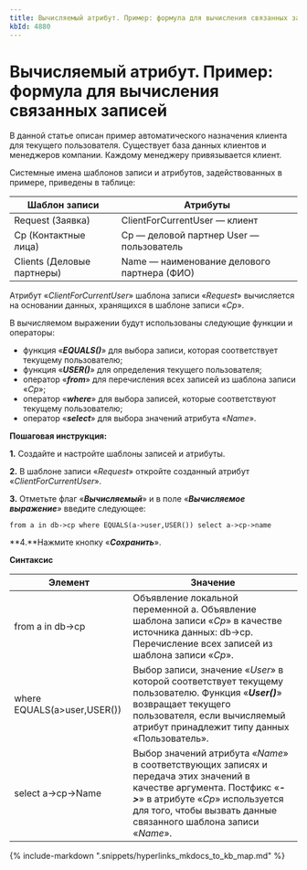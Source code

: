 ```yaml
---
title: Вычисляемый атрибут. Пример: формула для вычисления связанных записей
kbId: 4880
---
```


# Вычисляемый атрибут. Пример: формула для вычисления связанных записей

В данной статье описан пример автоматического назначения клиента для текущего пользователя. Существует база данных клиентов и менеджеров компании. Каждому менеджеру привязывается клиент.

Системные имена шаблонов записи и атрибутов, задействованных в примере, приведены в таблице:

| Шаблон записи | Атрибуты |
| --- | --- |
| Request (Заявка) | ClientForCurrentUser — клиент |
| Cp (Контактные лица) | Cp — деловой партнер  User — пользователь |
| Clients (Деловые партнеры) | Name — наименование делового партнера (ФИО) |

Атрибут «*ClientForCurrentUser*» шаблона записи «*Request*» вычисляется на основании данных, хранящихся в шаблоне записи «*Cp*».

В вычисляемом выражении будут использованы следующие функции и операторы:

- функция «***EQUALS()***» для выбора записи, которая соответствует текущему пользователю;
- функция «***USER()***» для определения текущего пользователя;
- оператор «***from***» для перечисления всех записей из шаблона записи «*Cp*»;
- оператор «***where***» для выбора записей, которые соответствуют текущему пользователю;
- оператор «***select***» для выбора значений атрибута «*Name*».

**Пошаговая инструкция:**

**1.** Создайте и настройте шаблоны записей и атрибуты.

**2.** В шаблоне записи «*Request*» откройте созданный атрибут «*ClientForCurrentUser*».

**3.** Отметьте флаг «***Вычисляемый***» и в поле «***Вычисляемое выражение**»* введите следующее:

```
from a in db->cp where EQUALS(a->user,USER()) select a->cp->name
```

**4.**Нажмите кнопку «***Сохранить***».

**Синтаксис**

| Элемент | Значение |
| --- | --- |
| from a in db->cp | Объявление локальной переменной а.  Объявление шаблона записи «*Cp*» в качестве источника данных: db->cp.  Перечисление всех записей из шаблона записи «*Cp*». |
| where EQUALS(a>user,USER()) | Выбор записи, значение «*User*» в которой соответствует текущему пользователю.  Функция «***User()***» возвращает текущего пользователя, если вычисляемый атрибут принадлежит типу данных «Пользователь». |
| select a->cp->Name | Выбор значений атрибута «*Name*» в соответствующих записях и передача этих значений в качестве аргумента.  Постфикс «***->***» в атрибуте «*Cp*» используется для того, чтобы вызвать данные связанного шаблона записи «*Name*». |

{% include-markdown ".snippets/hyperlinks_mkdocs_to_kb_map.md" %}
